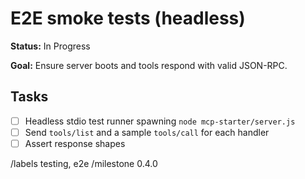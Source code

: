 # E2E smoke tests (headless)

**Status:** In Progress

**Goal:** Ensure server boots and tools respond with valid JSON-RPC.

## Tasks

- [ ] Headless stdio test runner spawning `node mcp-starter/server.js`
- [ ] Send `tools/list` and a sample `tools/call` for each handler
- [ ] Assert response shapes

/labels testing, e2e
/milestone 0.4.0
